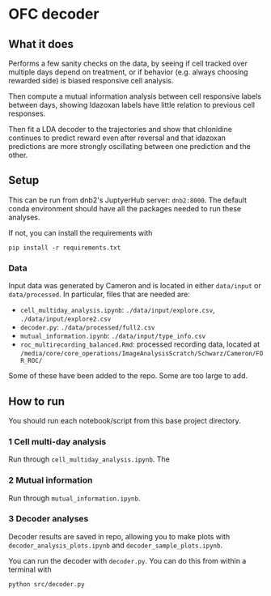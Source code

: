# OFC decoder

## What it does

Performs a few sanity checks on the data, by seeing if cell tracked over multiple days depend on treatment, or if behavior (e.g. always choosing rewarded side) is biased responsive cell analysis. 

Then compute a mutual information analysis between cell responsive labels between days, showing Idazoxan labels have little relation to previous cell responses. 

Then fit a LDA decoder to the trajectories and show that chlonidine continues to predict reward even after reversal and that idazoxan predictions are more strongly oscillating between one prediction and the other. 

## Setup

This can be run from dnb2's JuptyerHub server: `dnb2:8000`. The default conda environment should have all the packages needed to run these analyses. 

If not, you can install the requirements with
```
pip install -r requirements.txt
```

### Data

Input data was generated by Cameron and is located in either `data/input` or `data/processed`. 
In particular, files that are needed are:
* `cell_multiday_analysis.ipynb`: `./data/input/explore.csv`, `./data/input/explore2.csv`
* `decoder.py`: `./data/processed/full2.csv`
* `mutual_information.ipynb`: `./data/input/type_info.csv`
* `roc_multirecording_balanced.Rmd`: processed recording data, located at `/media/core/core_operations/ImageAnalysisScratch/Schwarz/Cameron/FOR_ROC/`

Some of these have been added to the repo. Some are too large to add.

## How to run

You should run each notebook/script from this base project directory.

### 1 Cell multi-day analysis

Run through `cell_multiday_analysis.ipynb`. The 

### 2 Mutual information 

Run through `mutual_information.ipynb`.

### 3 Decoder analyses

Decoder results are saved in repo, allowing you to make plots with `decoder_analysis_plots.ipynb` and `decoder_sample_plots.ipynb`.

You can run the decoder with `decoder.py`. You can do this from within a terminal with
```
python src/decoder.py
```